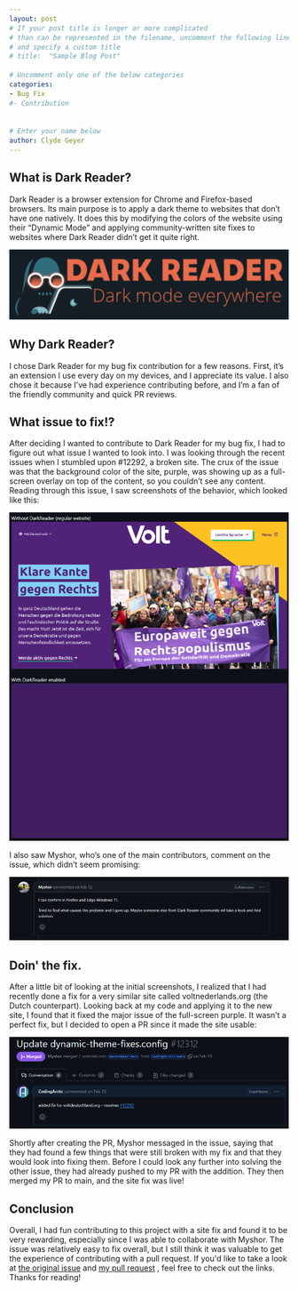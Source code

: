```yaml
---
layout: post
# If your post title is longer or more complicated
# than can be represented in the filename, uncomment the following line
# and specify a custom title
# title:  "Sample Blog Post"

# Uncomment only one of the below categories
categories: 
- Bug Fix
#- Contribution


# Enter your name below
author: Clyde Geyer
---
```


## What is Dark Reader?

Dark Reader is a browser extension for Chrome and Firefox-based browsers. Its main purpose is to apply a dark theme to websites that don’t have one natively. It does this by modifying the colors of the website using their “Dynamic Mode” and applying community-written site fixes to websites where Dark Reader didn’t get it quite right. 

![dark reader logo](../assets/2024-04-08-Dark-Reader-Site-Fix/darkReaderLogo.png)

## Why Dark Reader?
I chose Dark Reader for my bug fix contribution for a few reasons. First, it’s an extension I use every day on my devices, and I appreciate its value. I also chose it because I’ve had experience contributing before, and I’m a fan of the friendly community and quick PR reviews.

## What issue to fix!?
After deciding I wanted to contribute to Dark Reader for my bug fix, I had to figure out what issue I wanted to look into. I was looking through the recent issues when I stumbled upon #12292, a broken site. The crux of the issue was that the background color of the site, purple, was showing up as a full-screen overlay on top of the content, so you couldn’t see any content. Reading through this issue, I saw screenshots of the behavior, which looked like this:

![screenshots of broken voltdeutschland.org site](../assets/2024-04-08-Dark-Reader-Site-Fix/screenshotsOfPage.png)

I also saw Myshor, who’s one of the main contributors, comment on the issue, which didn’t seem promising:

![myshor's response to issue](../assets/2024-04-08-Dark-Reader-Site-Fix/myshorResponse.png)

## Doin' the fix.

After a little bit of looking at the initial screenshots, I realized that I had recently done a fix for a very similar site called voltnederlands.org (the Dutch counterpart). Looking back at my code and applying it to the new site, I found that it fixed the major issue of the full-screen purple. It wasn’t a perfect fix, but I decided to open a PR since it made the site usable:

![screenshot of pull request](../assets/2024-04-08-Dark-Reader-Site-Fix/PR.png)

Shortly after creating the PR, Myshor messaged in the issue, saying that they had found a few things that were still broken with my fix and that they would look into fixing them. Before I could look any further into solving the other issue, they had already pushed to my PR with the addition. They then merged my PR to main, and the site fix was live!

## Conclusion

Overall, I had fun contributing to this project with a site fix and found it to be very rewarding, especially since I was able to collaborate with Myshor. The issue was relatively easy to fix overall, but I still think it was valuable to get the experience of contributing with a pull request. If you'd like to take a look at [the original issue](https://github.com/darkreader/darkreader/issues/12292) and [my pull request](https://github.com/darkreader/darkreader/pull/12312) , feel free to check out the links. Thanks for reading!